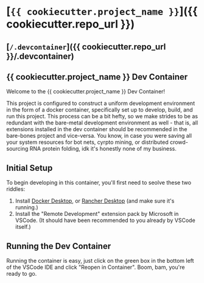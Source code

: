 # [`{{ cookiecutter.project_name }}`]({{ cookiecutter.repo_url }})
## [`/.devcontainer`]({{ cookiecutter.repo_url }}/.devcontainer)

## {{ cookiecutter.project_name }} Dev Container
Welcome to the {{ cookiecutter.project_name }} Dev Container!

This project is configured to construct a uniform development environment in the form of a docker container, specifically set up to develop, build, and run this project.  This process can be a bit hefty, so we make strides to be as redundant with the bare-metal development environment as well - that is, all extensions installed in the dev container should be recommended in the bare-bones project and vice-versa. You know, in case you were saving all your system resources for bot nets, cyrpto mining, or distributed crowd-sourcing RNA protein folding, idk it's honestly none of my business. 

## Initial Setup
To begin developing in this container, you'll first need to seolve these two riddles:
1. Install [Docker Desktop](https://www.docker.com/products/docker-desktop/), or [Rancher Desktop](https://rancherdesktop.io) (and make sure it's running.)
2. Install the "Remote Development" extension pack by Microsoft in VSCode. (It should have been recommended to you already by VSCode itself.)

## Running the Dev Container
Running the container is easy, just click on the green box in the bottom left of the VSCode IDE and click "Reopen in Container". Boom, bam, you're ready to go.

